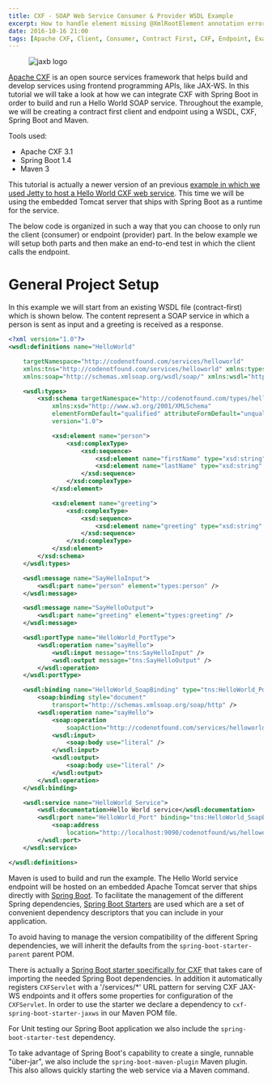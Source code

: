```yaml
---
title: CXF - SOAP Web Service Consumer & Provider WSDL Example
excerpt: How to handle element missing @XmlRootElement annotation errors when trying to marshal a Java object using JAXB.
date: 2016-10-16 21:00
tags: [Apache CXF, Client, Consumer, Contract First, CXF, Endpoint, Example, Hello World, Maven, Provider, Spring Boot, Tutorial, WSDL]
---
```


<figure>
    <img src="{{ site.url }}/assets/images/logos/jaxb-logo.png" alt="jaxb logo">
</figure>

[Apache CXF](http://cxf.apache.org/) is an open source services framework that helps build and develop services using frontend programming APIs, like JAX-WS. In this tutorial we will take a look at how we can integrate CXF with Spring Boot in order to build and run a Hello World SOAP service. Throughout the example, we will be creating a contract first client and endpoint using a WSDL, CXF, Spring Boot and Maven.

Tools used:
* Apache CXF 3.1
* Spring Boot 1.4
* Maven 3

This tutorial is actually a newer version of an previous [example in which we used Jetty to host a Hello World CXF web service](http://www.source4code.info/2014/08/jaxws-cxf-contract-first-hello-world-webservice-tutorial.html). This time we will be using the embedded Tomcat server that ships with Spring Boot as a runtime for the service.

The below code is organized in such a way that you can choose to only run the client (consumer) or endpoint (provider) part. In the below example we will setup both parts and then make an end-to-end test in which the client calls the endpoint.

# General Project Setup

In this example we will start from an existing WSDL file (contract-first) which is shown below. The content represent a SOAP service in which a person is sent as input and a greeting is received as a response.
~~~ xml
<?xml version="1.0"?>
<wsdl:definitions name="HelloWorld"

    targetNamespace="http://codenotfound.com/services/helloworld"
    xmlns:tns="http://codenotfound.com/services/helloworld" xmlns:types="http://codenotfound.com/types/helloworld"
    xmlns:soap="http://schemas.xmlsoap.org/wsdl/soap/" xmlns:wsdl="http://schemas.xmlsoap.org/wsdl/">

    <wsdl:types>
        <xsd:schema targetNamespace="http://codenotfound.com/types/helloworld"
            xmlns:xsd="http://www.w3.org/2001/XMLSchema"
            elementFormDefault="qualified" attributeFormDefault="unqualified"
            version="1.0">

            <xsd:element name="person">
                <xsd:complexType>
                    <xsd:sequence>
                        <xsd:element name="firstName" type="xsd:string" />
                        <xsd:element name="lastName" type="xsd:string" />
                    </xsd:sequence>
                </xsd:complexType>
            </xsd:element>

            <xsd:element name="greeting">
                <xsd:complexType>
                    <xsd:sequence>
                        <xsd:element name="greeting" type="xsd:string" />
                    </xsd:sequence>
                </xsd:complexType>
            </xsd:element>
        </xsd:schema>
    </wsdl:types>

    <wsdl:message name="SayHelloInput">
        <wsdl:part name="person" element="types:person" />
    </wsdl:message>

    <wsdl:message name="SayHelloOutput">
        <wsdl:part name="greeting" element="types:greeting" />
    </wsdl:message>

    <wsdl:portType name="HelloWorld_PortType">
        <wsdl:operation name="sayHello">
            <wsdl:input message="tns:SayHelloInput" />
            <wsdl:output message="tns:SayHelloOutput" />
        </wsdl:operation>
    </wsdl:portType>

    <wsdl:binding name="HelloWorld_SoapBinding" type="tns:HelloWorld_PortType">
        <soap:binding style="document"
            transport="http://schemas.xmlsoap.org/soap/http" />
        <wsdl:operation name="sayHello">
            <soap:operation
                soapAction="http://codenotfound.com/services/helloworld/sayHello" />
            <wsdl:input>
                <soap:body use="literal" />
            </wsdl:input>
            <wsdl:output>
                <soap:body use="literal" />
            </wsdl:output>
        </wsdl:operation>
    </wsdl:binding>

    <wsdl:service name="HelloWorld_Service">
        <wsdl:documentation>Hello World service</wsdl:documentation>
        <wsdl:port name="HelloWorld_Port" binding="tns:HelloWorld_SoapBinding">
            <soap:address
                location="http://localhost:9090/codenotfound/ws/helloworld" />
        </wsdl:port>
    </wsdl:service>

</wsdl:definitions>
~~~

Maven is used to build and run the example. The Hello World service endpoint will be hosted on an embedded Apache Tomcat server that ships directly with [Spring Boot](https://projects.spring.io/spring-boot/). To facilitate the management of the different Spring dependencies, [Spring Boot Starters](https://github.com/spring-projects/spring-boot/tree/master/spring-boot-starters) are used which are a set of convenient dependency descriptors that you can include in your application.

To avoid having to manage the version compatibility of the different Spring dependencies, we will inherit the defaults from the `spring-boot-starter-parent` parent POM.

There is actually a [Spring Boot starter specifically for CXF](http://cxf.apache.org/docs/springboot.html) that takes care of importing the needed Spring Boot dependencies. In addition it automatically registers `CXFServlet` with a '/services/*' URL pattern for serving CXF JAX-WS endpoints and it offers some properties for configuration of the `CXFServlet`. In order to use the starter we declare a dependency to `cxf-spring-boot-starter-jaxws` in our Maven POM file.

For Unit testing our Spring Boot application we also include the `spring-boot-starter-test` dependency.

To take advantage of Spring Boot's capability to create a single, runnable "über-jar", we also include the `spring-boot-maven-plugin` Maven plugin. This also allows quickly starting the web service via a Maven command.